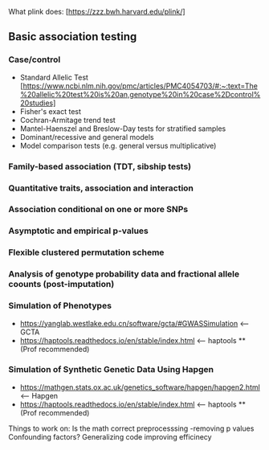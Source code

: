 

What plink does:
[https://zzz.bwh.harvard.edu/plink/]

## Basic association testing
### Case/control
- Standard Allelic Test [https://www.ncbi.nlm.nih.gov/pmc/articles/PMC4054703/#:~:text=The%20allelic%20test%20is%20an,genotype%20in%20case%2Dcontrol%20studies]
- Fisher's exact test
- Cochran-Armitage trend test
- Mantel-Haenszel and Breslow-Day tests for stratified samples
- Dominant/recessive and general models
- Model comparison tests (e.g. general versus multiplicative)

### Family-based association (TDT, sibship tests)
### Quantitative traits, association and interaction
### Association conditional on one or more SNPs
### Asymptotic and empirical p-values
### Flexible clustered permutation scheme
### Analysis of genotype probability data and fractional allele coounts (post-imputation)

### Simulation of Phenotypes
- https://yanglab.westlake.edu.cn/software/gcta/#GWASSimulation <-- GCTA
- https://haptools.readthedocs.io/en/stable/index.html <-- haptools ** (Prof recommended)

### Simulation of Synthetic Genetic Data Using Hapgen
- https://mathgen.stats.ox.ac.uk/genetics_software/hapgen/hapgen2.html <-- Hapgen
- https://haptools.readthedocs.io/en/stable/index.html <-- haptools ** (Prof recommended)


Things to work on:
Is the math correct
preprocesssing
 -removing p values
Confounding factors?
Generalizing code
improving efficinecy
